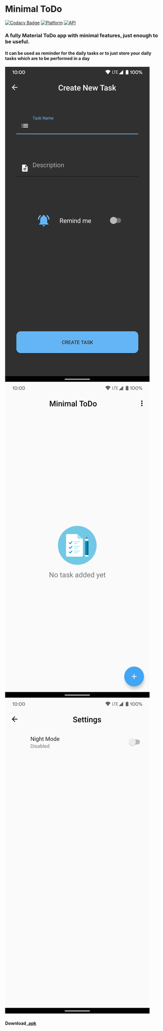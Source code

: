 # Minimal ToDo
[![Codacy Badge](https://api.codacy.com/project/badge/Grade/346c2ba7d2d841a48fc83734e3d2d682)](https://app.codacy.com/app/rob729/Minimal_ToDo?utm_source=github.com&utm_medium=referral&utm_content=rob729/Minimal_ToDo&utm_campaign=Badge_Grade_Dashboard)
[![Platform](https://img.shields.io/badge/platform-android-blue.svg)](http://developer.android.com/index.html)
[![API](https://img.shields.io/badge/API-21%2B-blue.svg?style=flat)](https://android-arsenal.com/api?level=21)
### A fully Material ToDo app with minimal features, just enough to be useful.
#### It can be used as reminder for the daily tasks or to just store your daily tasks which are to be performed in a day

![](https://raw.githubusercontent.com/rob729/Minimal_ToDo/master/screenshots/s2.png)
![](https://raw.githubusercontent.com/rob729/Minimal_ToDo/master/screenshots/s1.png)
![](https://raw.githubusercontent.com/rob729/Minimal_ToDo/master/screenshots/s3.png)

#### Download[ .apk](https://github.com/rob729/Minimal_ToDo/raw/master/app-debug.apk)
